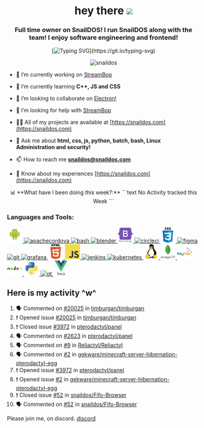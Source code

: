 <h1 align="center">hey there <img src="https://media.giphy.com/media/hvRJCLFzcasrR4ia7z/giphy.gif" width="25px"></h1>
<h3 align="center">Full time owner on SnailDOS! I run SnailDOS along with the team! I enjoy software engineering and frontend!</h3>

<div align="center">

[![Typing SVG](https://readme-typing-svg.herokuapp.com?color=%23F7BD27&center=true&multiline=true&lines=I+love+coding!;I+love+helping+open+source!;So%2C+check+my+repos+and+follow+me!+;Star+my+work!+It+keeps+me+motivated.)](https://git.io/typing-svg)

</div>

<p align="center"> <img src="https://komarev.com/ghpvc/?username=snaildos&label=Profile%20views&color=0e75b6&style=flat" alt="snaildos" /> </p>

- 🔭 I’m currently working on [StreamBop](https://snaildos.com/streambop)

- 🌱 I’m currently learning **C++, JS and CSS**

- 👯 I’m looking to collaborate on [Electron!](https://github.com/electron)

- 🤝 I’m looking for help with [StreamBop](https://github.com/snaildos/StreamBop)

- 👨‍💻 All of my projects are available at [https://snaildos.com](https://snaildos.com)

- 💬 Ask me about **html, css, js, python, batch, bash, Linux Administration and security!**

- 📫 How to reach me **snaildos@snaildos.com**

- 📄 Know about my experiences [https://snaildos.com](https://snaildos.com)

<div align="center">
📊 **What have I been doing this week?:**
<!--START_SECTION:waka-->
```text
No Activity tracked this Week
```
<!--END_SECTION:waka-->
</div>

<h3 align="left">Languages and Tools:</h3>
<p align="left"> <a href="https://developer.android.com" target="_blank"> <img src="https://raw.githubusercontent.com/devicons/devicon/master/icons/android/android-original-wordmark.svg" alt="android" width="40" height="40"/> </a> <a href="https://cordova.apache.org/" target="_blank"> <img src="https://www.vectorlogo.zone/logos/apache_cordova/apache_cordova-icon.svg" alt="apachecordova" width="40" height="40"/> </a> <a href="https://www.gnu.org/software/bash/" target="_blank"> <img src="https://www.vectorlogo.zone/logos/gnu_bash/gnu_bash-icon.svg" alt="bash" width="40" height="40"/> </a> <a href="https://www.blender.org/" target="_blank"> <img src="https://download.blender.org/branding/community/blender_community_badge_white.svg" alt="blender" width="40" height="40"/> </a> <a href="https://getbootstrap.com" target="_blank"> <img src="https://raw.githubusercontent.com/devicons/devicon/master/icons/bootstrap/bootstrap-plain-wordmark.svg" alt="bootstrap" width="40" height="40"/> </a> <a href="https://circleci.com" target="_blank"> <img src="https://www.vectorlogo.zone/logos/circleci/circleci-icon.svg" alt="circleci" width="40" height="40"/> </a> <a href="https://www.w3schools.com/css/" target="_blank"> <img src="https://raw.githubusercontent.com/devicons/devicon/master/icons/css3/css3-original-wordmark.svg" alt="css3" width="40" height="40"/> </a> <a href="https://www.figma.com/" target="_blank"> <img src="https://www.vectorlogo.zone/logos/figma/figma-icon.svg" alt="figma" width="40" height="40"/> </a> <a href="https://git-scm.com/" target="_blank"> <img src="https://www.vectorlogo.zone/logos/git-scm/git-scm-icon.svg" alt="git" width="40" height="40"/> </a> <a href="https://grafana.com" target="_blank"> <img src="https://www.vectorlogo.zone/logos/grafana/grafana-icon.svg" alt="grafana" width="40" height="40"/> </a> <a href="https://www.w3.org/html/" target="_blank"> <img src="https://raw.githubusercontent.com/devicons/devicon/master/icons/html5/html5-original-wordmark.svg" alt="html5" width="40" height="40"/> </a> <a href="https://developer.mozilla.org/en-US/docs/Web/JavaScript" target="_blank"> <img src="https://raw.githubusercontent.com/devicons/devicon/master/icons/javascript/javascript-original.svg" alt="javascript" width="40" height="40"/> </a> <a href="https://www.jenkins.io" target="_blank"> <img src="https://www.vectorlogo.zone/logos/jenkins/jenkins-icon.svg" alt="jenkins" width="40" height="40"/> </a> <a href="https://kubernetes.io" target="_blank"> <img src="https://www.vectorlogo.zone/logos/kubernetes/kubernetes-icon.svg" alt="kubernetes" width="40" height="40"/> </a> <a href="https://www.linux.org/" target="_blank"> <img src="https://raw.githubusercontent.com/devicons/devicon/master/icons/linux/linux-original.svg" alt="linux" width="40" height="40"/> </a> <a href="https://www.mongodb.com/" target="_blank"> <img src="https://raw.githubusercontent.com/devicons/devicon/master/icons/mongodb/mongodb-original-wordmark.svg" alt="mongodb" width="40" height="40"/> </a> <a href="https://www.mysql.com/" target="_blank"> <img src="https://raw.githubusercontent.com/devicons/devicon/master/icons/mysql/mysql-original-wordmark.svg" alt="mysql" width="40" height="40"/> </a> <a href="https://nodejs.org" target="_blank"> <img src="https://raw.githubusercontent.com/devicons/devicon/master/icons/nodejs/nodejs-original-wordmark.svg" alt="nodejs" width="40" height="40"/> </a> <a href="https://www.python.org" target="_blank"> <img src="https://raw.githubusercontent.com/devicons/devicon/master/icons/python/python-original.svg" alt="python" width="40" height="40"/> </a> <a href="https://www.qt.io/" target="_blank"> <img src="https://upload.wikimedia.org/wikipedia/commons/0/0b/Qt_logo_2016.svg" alt="qt" width="40" height="40"/> </a> <a href="https://vuejs.org/" target="_blank"> <img src="https://raw.githubusercontent.com/devicons/devicon/master/icons/vuejs/vuejs-original-wordmark.svg" alt="vuejs" width="40" height="40"/> </a> </p>

## Here is my activity ^w^
<!--START_SECTION:activity-->
1. 🗣 Commented on [#20025](https://github.com/timburgan/timburgan/issues/20025) in [timburgan/timburgan](https://github.com/timburgan/timburgan)
2. ❗️ Opened issue [#20025](https://github.com/timburgan/timburgan/issues/20025) in [timburgan/timburgan](https://github.com/timburgan/timburgan)
3. ❗️ Closed issue [#3972](https://github.com/pterodactyl/panel/issues/3972) in [pterodactyl/panel](https://github.com/pterodactyl/panel)
4. 🗣 Commented on [#2623](https://github.com/pterodactyl/panel/issues/2623) in [pterodactyl/panel](https://github.com/pterodactyl/panel)
5. 🗣 Commented on [#9](https://github.com/Reliactyl/Reliactyl/issues/9) in [Reliactyl/Reliactyl](https://github.com/Reliactyl/Reliactyl)
6. 🗣 Commented on [#2](https://github.com/gekware/minecraft-server-hibernation-pterodactyl-egg/issues/2) in [gekware/minecraft-server-hibernation-pterodactyl-egg](https://github.com/gekware/minecraft-server-hibernation-pterodactyl-egg)
7. ❗️ Opened issue [#3972](https://github.com/pterodactyl/panel/issues/3972) in [pterodactyl/panel](https://github.com/pterodactyl/panel)
8. ❗️ Opened issue [#2](https://github.com/gekware/minecraft-server-hibernation-pterodactyl-egg/issues/2) in [gekware/minecraft-server-hibernation-pterodactyl-egg](https://github.com/gekware/minecraft-server-hibernation-pterodactyl-egg)
9. ❗️ Closed issue [#52](https://github.com/snaildos/Fifo-Browser/issues/52) in [snaildos/Fifo-Browser](https://github.com/snaildos/Fifo-Browser)
10. 🗣 Commented on [#52](https://github.com/snaildos/Fifo-Browser/issues/52) in [snaildos/Fifo-Browser](https://github.com/snaildos/Fifo-Browser)
<!--END_SECTION:activity-->
Please join me, on discord.
[discord](https://invite.gg/snaildos)
